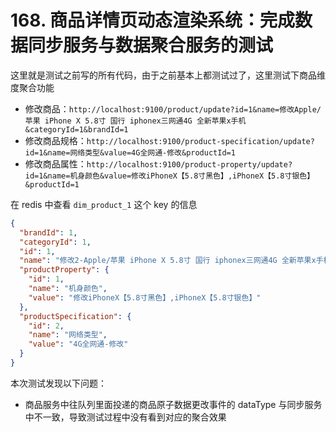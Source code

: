 # 168. 商品详情页动态渲染系统：完成数据同步服务与数据聚合服务的测试

这里就是测试之前写的所有代码，由于之前基本上都测试过了，这里测试下商品维度聚合功能

- 修改商品：`http://localhost:9100/product/update?id=1&name=修改Apple/苹果 iPhone X 5.8寸 国行 iphonex三网通4G 全新苹果x手机&categoryId=1&brandId=1`
- 修改商品规格：`http://localhost:9100/product-specification/update?id=1&name=网络类型&value=4G全网通-修改&productId=1`
- 修改商品属性：`http://localhost:9100/product-property/update?id=1&name=机身颜色&value=修改iPhoneX【5.8寸黑色】,iPhoneX【5.8寸银色】&productId=1`

在 redis 中查看 `dim_product_1` 这个 key 的信息

```json
{
  "brandId": 1,
  "categoryId": 1,
  "id": 1,
  "name": "修改2-Apple/苹果 iPhone X 5.8寸 国行 iphonex三网通4G 全新苹果x手机",
  "productProperty": {
    "id": 1,
    "name": "机身颜色",
    "value": "修改iPhoneX【5.8寸黑色】,iPhoneX【5.8寸银色】"
  },
  "productSpecification": {
    "id": 2,
    "name": "网络类型",
    "value": "4G全网通-修改"
  }
}
```

本次测试发现以下问题：

- 商品服务中往队列里面投递的商品原子数据更改事件的 dataType 与同步服务中不一致，导致测试过程中没有看到对应的聚合效果
